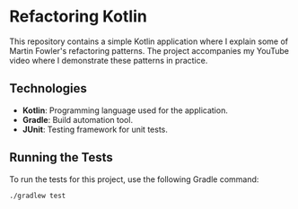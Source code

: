 # Refactoring Kotlin

This repository contains a simple Kotlin application where I explain some of Martin Fowler's refactoring patterns. The project accompanies my YouTube video where I demonstrate these patterns in practice.

## Technologies

- **Kotlin**: Programming language used for the application.
- **Gradle**: Build automation tool.
- **JUnit**: Testing framework for unit tests.

## Running the Tests

To run the tests for this project, use the following Gradle command:

```bash
./gradlew test
